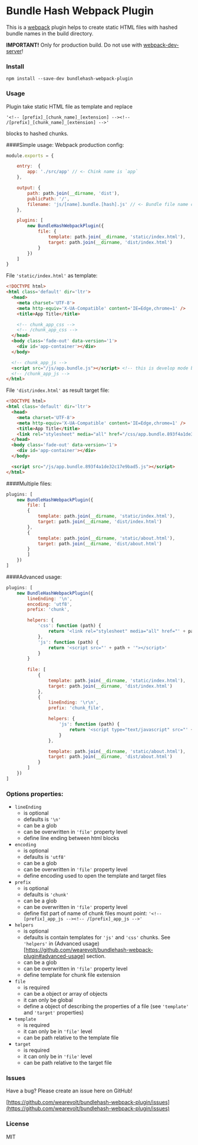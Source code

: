# Bundle Hash Webpack Plugin

This is a [webpack](http://webpack.github.io/) plugin helps to create static HTML files with hashed bundle names in the build directory.

**IMPORTANT!** Only for production build. Do not use with [webpack-dev-server](https://webpack.github.io/docs/webpack-dev-server.html)!

### Install
`
npm install --save-dev bundlehash-webpack-plugin
`

### Usage
Plugin take static HTML file as template and replace 

`'<!-- [prefix]_[chunk_name]_[extension] --><!-- /[prefix]_[chunk_name]_[extension] -->'`

blocks to hashed chunks.

####Simple usage:
Webpack production config:
```javascript
module.exports = {

    entry:  {
        app: './src/app' // <- Chink name is `app`
    },

    output: {
        path: path.join(__dirname, 'dist'),
        publicPath: '/',
        filename: 'js/[name].bundle.[hash].js' // <- Bundle file name contain hash part
    },

    plugins: [
        new BundleHashWebpackPlugin({
            file: {
                template: path.join(__dirname, 'static/index.html'),
                target: path.join(__dirname, 'dist/index.html')
            }
        })
    ]    
}
```

File `'static/index.html'` as template:
```html
<!DOCTYPE html>
<html class='default' dir='ltr'>
  <head>
    <meta charset='UTF-8'>
    <meta http-equiv='X-UA-Compatible' content='IE=Edge,chrome=1' />
    <title>App Title</title>

    <!-- chunk_app_css -->
    <!-- /chunk_app_css -->
  </head>
  <body class='fade-out' data-version='1'>
    <div id='app-container'></div>
  </body>

  <!-- chunk_app_js -->
  <script src="/js/app.bundle.js"></script> <!-- this is develop mode bundle -->
  <!-- /chunk_app_js -->
</html>
```

File `'dist/index.html'` as result target file:
```html
<!DOCTYPE html>
<html class='default' dir='ltr'>
  <head>
    <meta charset='UTF-8'>
    <meta http-equiv='X-UA-Compatible' content='IE=Edge,chrome=1' />
    <title>App Title</title>
    <link rel="stylesheet" media="all" href="/css/app.bundle.893f4a1de32c17e9bad5.css" />
  </head>
  <body class='fade-out' data-version='1'>
    <div id='app-container'></div>
  </body>

  <script src="/js/app.bundle.893f4a1de32c17e9bad5.js"></script>
</html>
```

####Multiple files:
```javascript
plugins: [
    new BundleHashWebpackPlugin({
        file: [
        {
            template: path.join(__dirname, 'static/index.html'),
            target: path.join(__dirname, 'dist/index.html')
        },
        {
            template: path.join(__dirname, 'static/about.html'),
            target: path.join(__dirname, 'dist/about.html')
        }
        ]
    })
]    
```

####Advanced usage:
```javascript
plugins: [
    new BundleHashWebpackPlugin({
        lineEnding: '\n',
        encoding: 'utf8',
        prefix: 'chunk',

        helpers: {
            'css': function (path) { 
                return '<link rel="stylesheet" media="all" href="' + path + '" />'
            },
            'js': function (path) { 
                return '<script src="' + path + '"></script>'
            }
        }
    
        file: [
            {
                template: path.join(__dirname, 'static/index.html'),
                target: path.join(__dirname, 'dist/index.html')
            },
            {
                lineEnding: '\r\n',
                prefix: 'chunk_file',

                helpers: {
                    'js': function (path) { 
                        return '<script type="text/javascript" src="' + path + '" defer></script>'
                    }
                },

                template: path.join(__dirname, 'static/about.html'),
                target: path.join(__dirname, 'dist/about.html')
            }
        ]
    })
]    
```

### Options properties:
* `lineEnding`
    - is optional
    - defaults is `'\n'`
    - can be a glob
    - can be overwritten in `'file'` property level
    - define line ending between html blocks
* `encoding`
    - is optional
    - defaults is `'utf8'`
    - can be a glob
    - can be overwritten in `'file'` property level
    - define encoding used to open the template and target files
* `prefix`
    - is optional
    - defaults is `'chunk'`
    - can be a glob
    - can be overwritten in `'file'` property level
    - define fist part of name of chunk files mount point: `'<!-- [prefix]_app_js --><!-- /[prefix]_app_js -->'` 
* `helpers`
    - is optional
    - defaults is contain templates for `'js'` and `'css'` chunks. 
      See `'helpers'` in (Advanced usage)[https://github.com/wearevolt/bundlehash-webpack-plugin#advanced-usage] section. 
    - can be a glob
    - can be overwritten in `'file'` property level
    - define template for chunk file extension    
* `file`
    - is required
    - can be a object or array of objects
    - it can only be global
    - define a object of describing the properties of a file (see `'template'` and `'target'` properties)
* `template`
    - is required
    - it can only be in `'file'` level
    - can be path relative to the template file
* `target`
    - is required
    - it can only be in `'file'` level
    - can be path relative to the target file

### Issues

Have a bug? Please create an issue here on GitHub!

[https://github.com/wearevolt/bundlehash-webpack-plugin/issues](https://github.com/wearevolt/bundlehash-webpack-plugin/issues)

### License

MIT
